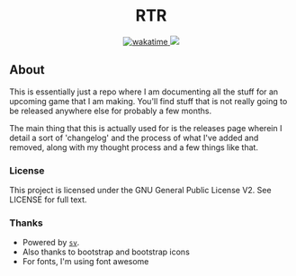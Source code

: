 <div align="center">
  <h1>RTR</h1>
  <a href="https://wakatime.com/badge/user/096fb73c-2b1b-48e7-975e-89bfd40f424d/project/9782c29b-2264-46b7-9049-ed1a93fe93f9">
    <img src="https://wakatime.com/badge/user/096fb73c-2b1b-48e7-975e-89bfd40f424d/project/9782c29b-2264-46b7-9049-ed1a93fe93f9.svg" alt="wakatime">
  </a>
  <a href="https://codecov.io/gh/JoshAU-04/RTR">
    <img src="https://codecov.io/gh/JoshAU-04/RTR/graph/badge.svg?token=KR0C64G1TB"/>
  </a>
</div>


## About

This is essentially just a repo where I am documenting all the stuff for an
upcoming game that I am making. You'll find stuff that is not really going to
be released anywhere else for probably a few months.

The main thing that this is actually used for is the releases page wherein I
detail a sort of 'changelog' and the process of what I've added and removed,
along with my thought process and a few things like that.

### License

This project is licensed under the GNU General Public License V2. See LICENSE
for full text.

### Thanks

 * Powered by [`sv`](https://github.com/sveltejs/cli).
 * Also thanks to bootstrap and bootstrap icons
 * For fonts, I'm using font awesome
